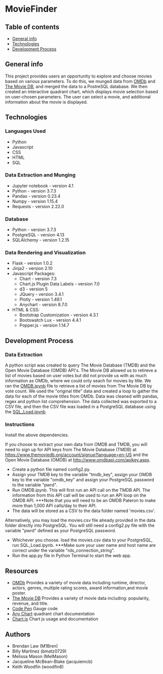 # MovieFinder

## Table of contents

* [General info](#general-info)
* [Technologies](#technologies)
* [Development Process](#development-process)

## General info

This project provides users an opportunity to explore and choose movies based on various parameters. To do this, we munged data from [OMDb](http://www.omdbapi.com/) and [The Movie DB](https://www.themoviedb.org/?language=en-US), and merged the data to a PostreSQL database. We then created an interactive quadrant chart, which displays movie selection based on user-chosen parameters. The user can select a movie, and additional information about the movie is displayed.

## Technologies

### Languages Used

* Python
* Javascript
* CSS
* HTML
* SQL

### Data Extraction and Munging

* Jupyter notebook - version 4.1
* Python - version 3.7.3
* Pandas - version 0.23.4
* Numpy - version 1.15.4
* Requests - version 2.22.0


### Database

* Python - version 3.7.3
* PostgreSQL - version 4.13
* SQLAlchemy - version 1.2.15


### Data Rendering and Visualization

* Flask - version 1.0.2
* Jinja2 - version 2.10
* Javascript Packages:
  * Chart - version 7.3
  * Chart.js Plugin Data Labels - version 7.0
  * d3 - version 5
  * JQuery - version 3.4.1
  * Plotly - version 1.49.1
  * Anychart - version 8.7.0
* HTML & CSS:
  * Bootstrap Customization - version 4.3.1
  * Bootswatch Lux - version 4.4.1
  * Popper.js - version 1.14.7

## Development Process

### Data Extraction

A python script was created to query The Movie Database (TMDB) and  the Open Movie Database (OMDB) API's. The Movie DB allowed us to retireve a list of movies based on user votes but did not provide us with as much information as OMDb, where we could only seach for movies by title. We ran the [OMDB.ipynb](../master/OMDB.ipynb) file to retrieve a list of movies from The Movie DB by vote count.  We used the "original title" data and created a loop to gather the data for each of the movie titles from OMDb. Data was cleaned with pandas, regex and python list comprehension. The data collected was exported to a CSV file, and then the CSV file was loaded in a PostgreSQL database using the [SQL_Load.ipynb](../master/SQL_Load.ipynb)

### Instructions
Install the above dependencies. 

If you choose to extract your own data from OMDB and TMDB, you will need to sign up for API keys from The Movie Database (TMDB) at https://www.themoviedb.org/account/signup?language=en-US and the Open Movie Database (OMDB) at http://www.omdbapi.com/apikey.aspx.
* Create a python file named config2.py. 
* Assign your TMDB key to the variable "tmdb_key", assign your OMDB key to the variable "omdb_key" and assign your PostgreSQL password to the variable "pwrd".
* Run OMDB.ipynb. This will first run an API call on the TMDB API. The information from this API call will be used to run an API loop on the OMDB API. ***Note that you will need to be an OMDB Pateron to make more than 1,000 API calls/day to their API.
* The data will be stored as a CSV to the data folder named 'movies.csv'. 

Alternatively, you may load the movies.csv file already provided in the data folder directly into PostgreSQL.  You will still need a config2.py file with the variable "pwrd" defined as your PostgreSQL password.
* Whichever you choose. load the movies.csv data to your PostgreSQL, run SQL_Load.ipynb. ***Make sure your user name and host name are correct under the variable "rds_connection_string".
* Run the app.py file in Python Terminal to start the web app. 


## Resources

* [OMDb](http://www.omdbapi.com/) Provides a variety of movie data including runtime, director, actors, genres, multiple rating scores, award information,and  movie poster.
* [The Movie DB](https://www.themoviedb.org/?language=en-US) Provides a variety of movie data including: popularity, revenue, and title.
* [Code Pen](https://codepen.io/patxipierce/pen/oyeNMj) Gauge code
* [Any Chart](https://www.anychart.com/) quadrant chart documentation
* [Chart.js](https://www.chartjs.org/) Chart js usage and documentation

## Authors
* Brendan Law (M1Bren)
* Billy Martinez (bmatz0729)
* Melissa Mason (MelMason)
* Jacqueline McBean-Blake (jacquiemcb)
* Keith Woodfin (woodfin8)

